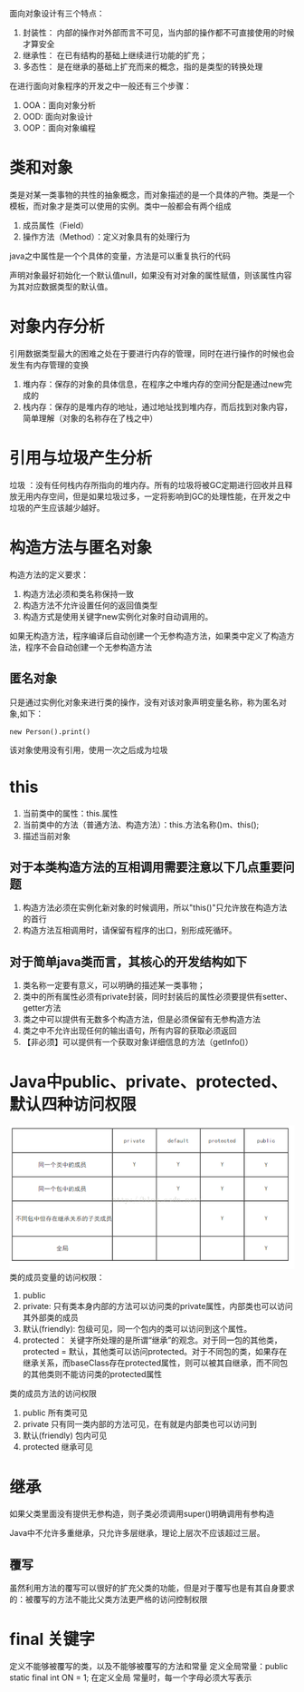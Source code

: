 面向对象设计有三个特点：
1. 封装性： 内部的操作对外部而言不可见，当内部的操作都不可直接使用的时候才算安全
2. 继承性： 在已有结构的基础上继续进行功能的扩充；
3. 多态性： 是在继承的基础上扩充而来的概念，指的是类型的转换处理

在进行面向对象程序的开发之中一般还有三个步骤：
1. OOA：面向对象分析
2. OOD: 面向对象设计
3. OOP：面向对象编程

# 类和对象
类是对某一类事物的共性的抽象概念，而对象描述的是一个具体的产物。类是一个模板，而对象才是类可以使用的实例。类中一般都会有两个组成
1. 成员属性（Field） 
2. 操作方法（Method）：定义对象具有的处理行为

java之中属性是一个个具体的变量，方法是可以重复执行的代码

声明对象最好初始化一个默认值null，如果没有对对象的属性赋值，则该属性内容为其对应数据类型的默认值。

# 对象内存分析
引用数据类型最大的困难之处在于要进行内存的管理，同时在进行操作的时候也会发生有内存管理的变换
1. 堆内存：保存的对象的具体信息，在程序之中堆内存的空间分配是通过new完成的
2. 栈内存：保存的是堆内存的地址，通过地址找到堆内存，而后找到对象内容，简单理解（对象的名称存在了栈之中）

# 引用与垃圾产生分析
垃圾 ：没有任何栈内存所指向的堆内存。所有的垃圾将被GC定期进行回收并且释放无用内存空间，但是如果垃圾过多，一定将影响到GC的处理性能，在开发之中垃圾的产生应该越少越好。

# 构造方法与匿名对象
构造方法的定义要求：
1. 构造方法必须和类名称保持一致
2. 构造方法不允许设置任何的返回值类型
3. 构造方式是使用关键字new实例化对象时自动调用的。

如果无构造方法，程序编译后自动创建一个无参构造方法，如果类中定义了构造方法，程序不会自动创建一个无参构造方法

## 匿名对象
只是通过实例化对象来进行类的操作，没有对该对象声明变量名称，称为匿名对象,如下：
```
new Person().print()
```
该对象使用没有引用，使用一次之后成为垃圾

# this
1. 当前类中的属性：this.属性
2. 当前类中的方法（普通方法、构造方法）：this.方法名称()m、this();
3. 描述当前对象

## 对于本类构造方法的互相调用需要注意以下几点重要问题
1. 构造方法必须在实例化新对象的时候调用，所以"this()"只允许放在构造方法的首行
2. 构造方法互相调用时，请保留有程序的出口，别形成死循环。

## 对于简单java类而言，其核心的开发结构如下
1. 类名称一定要有意义，可以明确的描述某一类事物；
2. 类中的所有属性必须有private封装，同时封装后的属性必须要提供有setter、getter方法
3. 类之中可以提供有无数多个构造方法，但是必须保留有无参构造方法
4. 类之中不允许出现任何的输出语句，所有内容的获取必须返回
5. 【非必须】可以提供有一个获取对象详细信息的方法（getInfo()）

# Java中public、private、protected、默认四种访问权限
![](asset/Java四种权限作用图.png)
类的成员变量的访问权限：
1. public
2. private: 只有类本身内部的方法可以访问类的private属性，内部类也可以访问其外部类的成员
3. 默认(friendly): 包级可见，同一个包内的类可以访问到这个属性。
4. protected： 关键字所处理的是所谓“继承”的观念。对于同一包的其他类，protected = 默认，其他类可以访问protected。对于不同包的类，如果存在继承关系，而baseClass存在protected属性，则可以被其自继承，而不同包的其他类则不能访问类的protected属性

类的成员方法的访问权限
1. public 所有类可见
2. private 只有同一类内部的方法可见，在有就是内部类也可以访问到
3. 默认(friendly) 包内可见
4. protected 继承可见

 
# 继承
如果父类里面没有提供无参构造，则子类必须调用super()明确调用有参构造

Java中不允许多重继承，只允许多层继承，理论上层次不应该超过三层。

## 覆写
虽然利用方法的覆写可以很好的扩充父类的功能，但是对于覆写也是有其自身要求的：被覆写的方法不能比父类方法更严格的访问控制权限

# final 关键字
定义不能够被覆写的类，以及不能够被覆写的方法和常量
定义全局常量：public static final int ON = 1; 在定义全局 常量时，每一个字母必须大写表示


